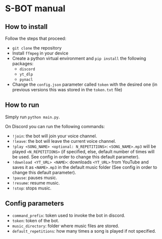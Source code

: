 # S-BOT manual
## How to install

Follow the steps that proceed:
- `git clone` the repository
- Install `ffmpeg` in your device
- Create a python virtual environment and `pip install` the following packages:
  - `discord`
  - `yt_dlp`
  - `pynacl`
- Change the `config.json` parameter called `token` with the desired one (in previous versions this was stored in the `token.txt` file)

## How to run
Simply run `python main.py`.

On Discord you can run the following commands:
- `!join`: the bot will join your voice channel.
- `!leave`: the bot will leave the current voice channel.
- `!play <SONG_NAME> <optional: N_REPETITIONS>`: `<SONG_NAME>.mp3` will be played `<N_REPETITIONS>` (if specified, else, default number of times will be used. See config in order to change this default parameter).
- `!download <YT_URL> <NAME>`: downloads `<YT_URL>` from YouTube and saves it as `<NAME>.mp3` in the default music folder (See config in order to change this default parameter).
- `!pause`: pauses music.
- `!resume`: resume music.
- `!stop`: stops music.

## Config parameters
- `command_prefix`: token used to invoke the bot in discord.
- `token`: token of the bot. 
- `music_directory`: folder where music files are stored.
- `default_repetitions`: how many times a song is played if not specified.
